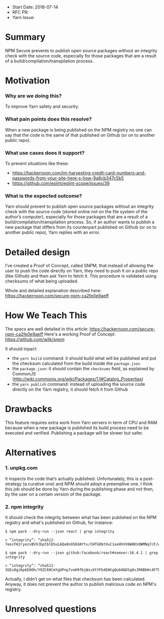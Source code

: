 - Start Date: 2018-07-14
- RFC PR:
- Yarn Issue:

# Summary

NPM Secure prevents to publish open source packages without an integrity check with the source code, especially for those packages that are a result of a build/compilation/transpilation process.

# Motivation

### Why are we doing this?
To improve Yarn safety and security.

### What pain points does this resolve?
When a new package is being published on the NPM registry no one can say that the code is the same of that published on Github (or on to another public repo).

### What use cases does it support?
To prevent situations like these:

- https://hackernoon.com/im-harvesting-credit-card-numbers-and-passwords-from-your-site-here-s-how-9a8cb347c5b5
- https://github.com/eslint/eslint-scope/issues/39

### What is the expected outcome?
Yarn should prevent to publish open source packages without an integrity check with the source code (stored online not on the file system of the author’s computer), especially for those packages that are a result of a build/compilation/transpilation process.
So, if an author wants to publish a new package that differs from its counterpart published on Github (or on to another public repo), Yarn replies with an error.

# Detailed design

I’ve created a Proof of Concept, called SNPM, that instead of allowing the user to push the code directly on Yarn, they need to push it on a public repo (like Github) and then ask Yarn to fetch it.
This procedure is validated using checksums of what being uploaded.

Whole and detailed explanation described here: https://hackernoon.com/secure-npm-ca2fe0e9aeff

# How We Teach This

The specs are well detailed in this article: https://hackernoon.com/secure-npm-ca2fe0e9aeff
Here's a working Proof of Concept: https://github.com/wilk/snpm

It should inpact:
- the `yarn build` command: it should build what will be published and put the checksum calculated from the build inside the `package.json`
- the `package.json`: it should contain the `checksums` field, as explained by CommonJS (http://wiki.commonjs.org/wiki/Packages/1.1#Catalog_Properties)
- the `yarn publish` command: instead of uploading the source code directly on the Yarn registry, it should fetch it from Github

# Drawbacks

This feature requires extra work from Yarn servers in term of CPU and RAM because when a new package is published its build process need to be executed and verified.
Publishing a package will be slower but safer.

# Alternatives

### 1. unpkg.com
It inspects the code that’s actually published.
Unfortunately, this is a post-strategy (a curative one) and NPM should adopt a preemptive one.
I think this job should be done by Yarn during the publishing phase and not then, by the user on a certain version of the package.

### 2. npm integrity
It should check the integrity between what has been published on the NPM registry and what's published on Github, for instance:

```
$ npm pack --dry-run --json react | grep integrity

> “integrity”: “sha512-7eocFH2ryezvBVXJbptblDSuLAQa8nOSDdAYtv/CHTG0btXuC1axHhVV6W8KVdWMNq7cF/w9Z/xVuoEK6IzXhQ==”,

$ npm pack --dry-run --json github:facebook/react#semver:16.4.1 | grep integrity

> “integrity”: “sha512-3GEs0giKp6E0Oh/Y9ZC60CmYgUPnp7voH9fbjWsvXtYFb4EWtgQub0ADSq0sJR0BbHc4FThLLtzlcFaFXIorwg==”,
```

Actually, I didn’t get on what files that checksum has been calculated.
Anyway, it does not prevent the author to publish malicious code on NPM's registry.

# Unresolved questions
